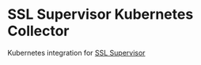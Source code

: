 # SSL Supervisor Kubernetes Collector

Kubernetes integration for [SSL Supervisor](https://www.sslsupervisor.com/)